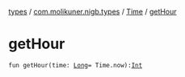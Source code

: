 [types](../../index.md) / [com.molikuner.nigb.types](../index.md) / [Time](index.md) / [getHour](./get-hour.md)

# getHour

`fun getHour(time: `[`Long`](https://kotlinlang.org/api/latest/jvm/stdlib/kotlin/-long/index.html)` = Time.now): `[`Int`](https://kotlinlang.org/api/latest/jvm/stdlib/kotlin/-int/index.html)